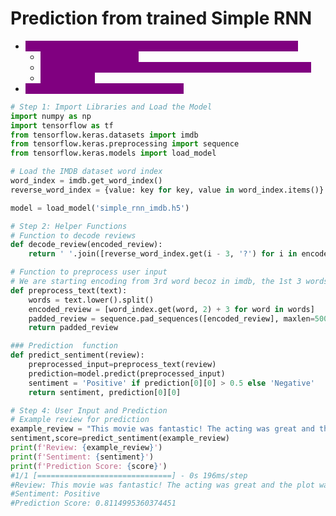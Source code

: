 # Prediction from trained Simple RNN

* <mark style="color:purple;background-color:purple;">**We 1st pre process the sentence for which prediction to be done**</mark>
  * <mark style="color:purple;background-color:purple;">**We lowercase and split**</mark>
  * <mark style="color:purple;background-color:purple;">**For each word we find the index which was used during training**</mark>
  * <mark style="color:purple;background-color:purple;">**Add padding**</mark>
* <mark style="color:purple;background-color:purple;">**Then we call the model for prediction**</mark>

```python
# Step 1: Import Libraries and Load the Model
import numpy as np
import tensorflow as tf
from tensorflow.keras.datasets import imdb
from tensorflow.keras.preprocessing import sequence
from tensorflow.keras.models import load_model

# Load the IMDB dataset word index
word_index = imdb.get_word_index()
reverse_word_index = {value: key for key, value in word_index.items()}

model = load_model('simple_rnn_imdb.h5')

# Step 2: Helper Functions
# Function to decode reviews
def decode_review(encoded_review):
    return ' '.join([reverse_word_index.get(i - 3, '?') for i in encoded_review])

# Function to preprocess user input
# We are starting encoding from 3rd word becoz in imdb, the 1st 3 words are reserve
def preprocess_text(text):
    words = text.lower().split()
    encoded_review = [word_index.get(word, 2) + 3 for word in words]
    padded_review = sequence.pad_sequences([encoded_review], maxlen=500)
    return padded_review

### Prediction  function
def predict_sentiment(review):
    preprocessed_input=preprocess_text(review)
    prediction=model.predict(preprocessed_input)
    sentiment = 'Positive' if prediction[0][0] > 0.5 else 'Negative'
    return sentiment, prediction[0][0]

# Step 4: User Input and Prediction
# Example review for prediction
example_review = "This movie was fantastic! The acting was great and the plot was thrilling."
sentiment,score=predict_sentiment(example_review)
print(f'Review: {example_review}')
print(f'Sentiment: {sentiment}')
print(f'Prediction Score: {score}')
#1/1 [==============================] - 0s 196ms/step
#Review: This movie was fantastic! The acting was great and the plot was thrilling.
#Sentiment: Positive
#Prediction Score: 0.8114995360374451
```
